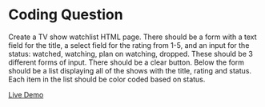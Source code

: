 # Coding Question
Create a TV show watchlist HTML page. There should be a form with a text field for the title, a select field for the rating from 1-5, and an input for the status: watched, watching, plan on watching, dropped. These should be 3 different forms of input. There should be a clear button. Below the form should be a list displaying all of the shows with the title, rating and status. Each item in the list should be color coded based on status.

[Live Demo](https://wchung42.github.io/js-tvshow-watchlist/)
